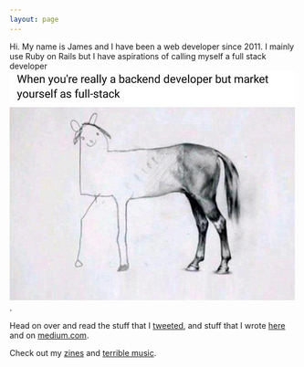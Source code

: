 ```yaml
---
layout: page
---
```


Hi. My name is James and I have been a web developer since 2011. I mainly use Ruby on Rails but I have aspirations of calling myself a <span class="hover-horse">full stack developer</span> <img src="/assets/images/full-stack.jpg">.

Head on over and read the stuff that I <a href="https://twitter.com/jsrndoftime">tweeted</a>, and stuff that I wrote <a href="writing">here</a> and on <a href="https://medium.com/@jsrn">medium.com</a>.

Check out my <a href="zines.html">zines</a> and <a href="sudo">terrible music</a>.